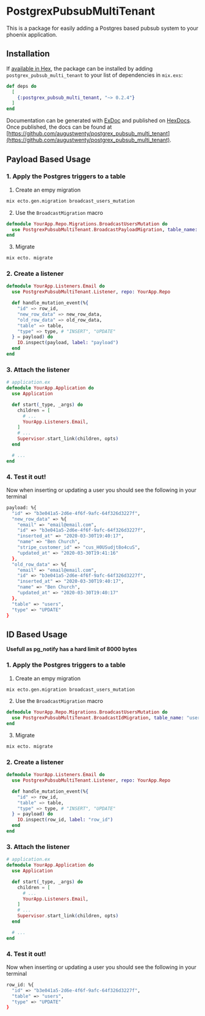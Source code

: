 # PostgrexPubsubMultiTenant

This is a package for easily adding a Postgres based pubsub system to your phoenix application.

## Installation

If [available in Hex](https://hex.pm/postgrex_pubsub_multi_tenant), the package can be installed
by adding `postgrex_pubsub_multi_tenant` to your list of dependencies in `mix.exs`:

```elixir
def deps do
  [
    {:postgrex_pubsub_multi_tenant, "~> 0.2.4"}
  ]
end
```

Documentation can be generated with [ExDoc](https://github.com/elixir-lang/ex_doc)
and published on [HexDocs](https://hexdocs.pm). Once published, the docs can
be found at [https://github.com/augustwenty/postgrex_pubsub_multi_tenant](https://github.com/augustwenty/postgrex_pubsub_multi_tenant).

## Payload Based Usage

### 1. Apply the Postgres triggers to a table
1. Create an empy migration
```bash
mix ecto.gen.migration broadcast_users_mutation
```

2. Use the `BroadcastMigration` macro
```ex
defmodule YourApp.Repo.Migrations.BroadcastUsersMutation do
  use PostgrexPubsubMultiTenant.BroadcastPayloadMigration, table_name: "users"
end
```

3. Migrate
```bash
mix ecto. migrate
```

### 2. Create a listener
```ex
defmodule YourApp.Listeners.Email do
  use PostgrexPubsubMultiTenant.Listener, repo: YourApp.Repo

  def handle_mutation_event(%{
    "id" => row_id,
    "new_row_data" => new_row_data,
    "old_row_data" => old_row_data,
    "table" => table,
    "type" => type, # "INSERT", "UPDATE"
  } = payload) do
    IO.inspect(payload, label: "payload")
  end
end
```

### 3. Attach the listener
```ex
# application.ex
defmodule YourApp.Application do
  use Application

  def start(_type, _args) do
    children = [
      # ...
      YourApp.Listeners.Email,
    ]
    # ...
    Supervisor.start_link(children, opts)
  end

  # ...
end
```

### 4. Test it out!
Now when inserting or updating a user you should see the following in your terminal
```bash
payload: %{
  "id" => "b3e041a5-2d6e-4f6f-9afc-64f326d3227f",
  "new_row_data" => %{
    "email" => "email@email.com",
    "id" => "b3e041a5-2d6e-4f6f-9afc-64f326d3227f",
    "inserted_at" => "2020-03-30T19:40:17",
    "name" => "Ben Church",
    "stripe_customer_id" => "cus_H0USudjt8o4cuS",
    "updated_at" => "2020-03-30T19:41:16"
  },
  "old_row_data" => %{
    "email" => "email@email.com",
    "id" => "b3e041a5-2d6e-4f6f-9afc-64f326d3227f",
    "inserted_at" => "2020-03-30T19:40:17",
    "name" => "Ben Church",
    "updated_at" => "2020-03-30T19:40:17"
  },
  "table" => "users",
  "type" => "UPDATE"
}
```


## ID Based Usage
__Usefull as pg_notify has a hard limit of 8000 bytes__
### 1. Apply the Postgres triggers to a table
1. Create an empy migration
```bash
mix ecto.gen.migration broadcast_users_mutation
```

2. Use the `BroadcastMigration` macro
```ex
defmodule YourApp.Repo.Migrations.BroadcastUsersMutation do
  use PostgrexPubsubMultiTenant.BroadcastIdMigration, table_name: "users"
end
```

3. Migrate
```bash
mix ecto. migrate
```

### 2. Create a listener
```ex
defmodule YourApp.Listeners.Email do
  use PostgrexPubsubMultiTenant.Listener, repo: YourApp.Repo

  def handle_mutation_event(%{
    "id" => row_id,
    "table" => table,
    "type" => type, # "INSERT", "UPDATE"
  } = payload) do
    IO.inspect(row_id, label: "row_id")
  end
end
```

### 3. Attach the listener
```ex
# application.ex
defmodule YourApp.Application do
  use Application

  def start(_type, _args) do
    children = [
      # ...
      YourApp.Listeners.Email,
    ]
    # ...
    Supervisor.start_link(children, opts)
  end

  # ...
end
```

### 4. Test it out!
Now when inserting or updating a user you should see the following in your terminal
```bash
row_id: %{
  "id" => "b3e041a5-2d6e-4f6f-9afc-64f326d3227f",
  "table" => "users",
  "type" => "UPDATE"
}
```

